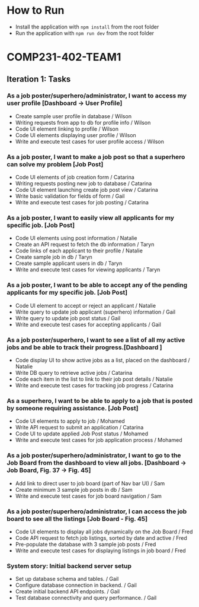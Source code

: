 # How to Run
- Install the application with `npm install` from the root folder
- Run the application with `npm run dev` from the root folder

# COMP231-402-TEAM1

## Iteration 1: Tasks

### As a job poster/superhero/administrator, I want to access my user profile [Dashboard -> User Profile]

- Create sample user profile in database / Wilson
- Writing requests from app to db for profile info / Wilson
- Code UI element linking to profile / Wilson
- Code UI elements displaying user profile / Wilson
- Write and execute test cases for user profile access / Wilson

### As a job poster, I want to make a job post so that a superhero can solve my problem [Job Post] 

- Code UI elements of job creation form / Catarina
- Writing requests posting new job to database / Catarina
- Code UI element launching create job post view / Catarina
- Write basic validation for fields of form / Gail
- Write and execute test cases for job posting / Catarina

### As a job poster, I want to easily view all applicants for my specific job. [Job Post] 

- Code UI elements using post information / Natalie 
- Create an API request to fetch the db information / Taryn 
- Code links of each applicant to their profile / Natalie
- Create sample job in db / Taryn 
- Create sample applicant users in db / Taryn 
- Write and execute test cases for viewing applicants / Taryn 

### As a job poster, I want to be able to accept any of the pending applicants for my specific job. [Job Post] 

- Code UI element to accept or reject an applicant / Natalie
- Write query to update job applicant (superhero) information  / Gail
- Write query to update job post status / Gail
- Write and execute test cases for accepting applicants / Gail


### As a job poster/superhero, I want to see a list of all my active jobs and be able to track their progress.[Dashboard ] 

- Code display UI to show active jobs as a list, placed on the dashboard / Natalie
- Write DB query to retrieve active jobs / Catarina
- Code each item in the list to link to their job post details / Natalie
- Write and execute test cases for tracking job progress / Catarina


### As a superhero, I want to be able to apply to a job that is posted by someone requiring assistance. [Job Post] 

- Code UI elements to apply to job / Mohamed
- Write API request to submit an application / Catarina
- Code UI to update applied Job Post status / Mohamed
- Write and execute test cases for job application process / Mohamed


### As a job poster/superhero/administrator, I want to go to the Job Board from the dashboard to view all jobs. [Dashboard -> Job Board, Fig. 37 -> Fig. 45] 

- Add link to direct user to job board (part of Nav bar UI)  / Sam
- Create minimum 3 sample job posts in db  / Sam
- Write and execute test cases for job board navigation / Sam


### As a job poster/superhero/administrator, I can access the job board to see all the listings [Job Board - Fig. 45]

- Code UI elements to display all jobs dynamically on the Job Board  / Fred
- Code API request to fetch job listings, sorted by date and active / Fred
- Pre-populate  the database with 3 sample job posts / Fred
- Write and execute test cases for displaying listings in job board / Fred

### System story: Initial backend server setup
- Set up database schema and tables.  / Gail
- Configure database connection in backend. / Gail
- Create initial backend API endpoints. / Gail
- Test database connectivity and query performance. / Gail
